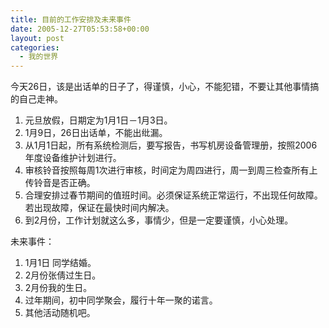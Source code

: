 ```yaml
---
title: 目前的工作安排及未来事件
date: 2005-12-27T05:53:58+00:00
layout: post
categories:
  - 我的世界
---
```


今天26日，该是出话单的日子了，得谨慎，小心，不能犯错，不要让其他事情搞的自己走神。

1. 元旦放假，日期定为1月1日－1月3日。
2. 1月9日，26日出话单，不能出纰漏。
3. 从1月1日起，所有系统检测后，要写报告，书写机房设备管理册，按照2006年度设备维护计划进行。
4. 审核铃音按照每周1次进行审核，时间定为周四进行，周一到周三检查所有上传铃音是否正确。
5. 合理安排过春节期间的值班时间。必须保证系统正常运行，不出现任何故障。若出现故障，保证在最快时间内解决。
6. 到2月份，工作计划就这么多，事情少，但是一定要谨慎，小心处理。

未来事件：

1. 1月1日 同学结婚。
2. 2月份张倩过生日。
3. 2月份我的生日。
4. 过年期间，初中同学聚会，履行十年一聚的诺言。
5. 其他活动随机吧。